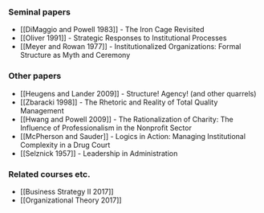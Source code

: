 ### Seminal papers
* [[DiMaggio and Powell 1983]] - The Iron Cage Revisited
* [[Oliver 1991]] - Strategic Responses to Institutional Processes
* [[Meyer and Rowan 1977]] - Institutionalized Organizations: Formal Structure as Myth and Ceremony

### Other papers
* [[Heugens and Lander 2009]] - Structure! Agency! (and other quarrels)
* [[Zbaracki 1998]] - The Rhetoric and Reality of Total Quality Management
* [[Hwang and Powell 2009]] - The Rationalization of Charity: The Influence of Professionalism in the Nonprofit Sector
* [[McPherson and Sauder]] - Logics in Action: Managing Institutional Complexity in a Drug Court
* [[Selznick 1957]] - Leadership in Administration

### Related courses etc.
* [[Business Strategy II 2017]]
* [[Organizational Theory 2017]]